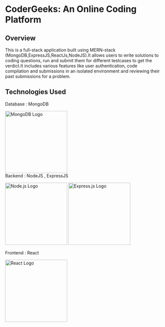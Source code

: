 
# CoderGeeks: An Online Coding Platform

## Overview

This is a full-stack application built using MERN-stack (MongoDB,ExpressJS,ReactJs,NodeJS).It allows users to write solutions to coding questions, run and submit them for different testcases to get the verdict.It includes various features like user authentication, code compilation and submissions in an isolated environment and reviewing their past submissions for a problem.


## Technologies Used

Database : MongoDB
<div>
<img src="https://www.vectorlogo.zone/logos/mongodb/mongodb-ar21.svg" alt="MongoDB Logo" width="200"/>
</div>
Backend : NodeJS , ExpressJS
<p>
  <img src="https://www.vectorlogo.zone/logos/nodejs/nodejs-ar21.svg" alt="Node.js Logo" width="200"/>
  <img src="https://github.com/Arpan783808/OJ-Project/assets/123624309/0f9c5307-3084-43fc-8350-771b83628b64" alt="Express.js Logo" width="200"/> 
</p>

Frontend : React
<div>
<img src="https://www.vectorlogo.zone/logos/reactjs/reactjs-ar21.svg" alt="React Logo" width="200"/>
</div>









